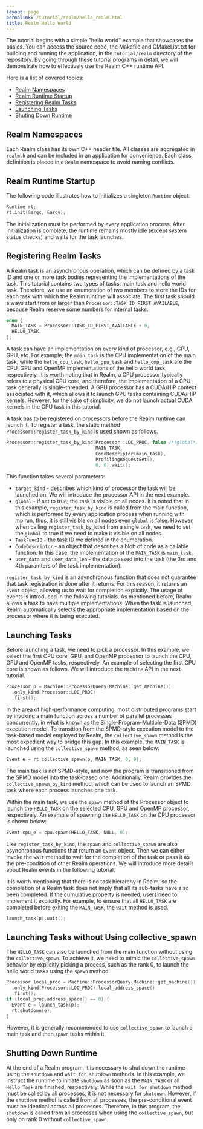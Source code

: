 ```yaml
---
layout: page
permalink: /tutorial/realm/hello_realm.html
title: Realm Hello World
---
```


The tutorial begins with a simple "hello world" example that showcases the basics.
You can access the source code, the Makefile and CMakeList.txt for building
and running the application, in the `tutorial/realm` directory of the repository.
By going through these tutorial programs in detail, we will demonstrate how to
effectively use the Realm C++ runtime API.

Here is a list of covered topics:

* [Realm Namespaces](#realm-namespaces)
* [Realm Runtime Startup](#realm-runtime-startup)
* [Registering Realm Tasks](#registering-realm-tasks)
* [Launching Tasks](#launching-tasks)
* [Shuting Down Runtime](#shuting-down-runtime)

## Realm Namespaces

Each Realm class has its own C++ header file. All classes are
aggregated in `realm.h` and can be included in an application for
convenience. Each class definition is placed in a `Realm` namespace to
avoid naming conflicts.

## Realm Runtime Startup

The following code illustrates how to initializes a singleton `Runtime` object.

```c++
Runtime rt;
rt.init(&argc, &argv);
```

The initialization must be performed by every application process. After
initialization is complete, the runtime remains mostly idle (except system
status checks) and waits for the task launches.

## Registering Realm Tasks

A Realm task is an asynchronous operation, which can be defined by a task ID
and one or more task bodies representing the implementations of the task.
This tutorial contains two types of tasks: main task and hello world task.
Therefore, we use an enumeration of two members to store the IDs for each task with which the Realm runtime will associate.
The first task should always start from or larger than `Processor::TASK_ID_FIRST_AVAILABLE`, because Realm reserve
some numbers for internal tasks.

```c++
enum {
  MAIN_TASK = Processor::TASK_ID_FIRST_AVAILABLE + 0,
  HELLO_TASK,
};
```

A task can have an implementation on every kind of processor, e.g., CPU, GPU, etc.
For example, the `main_task` is the CPU implementation of the main task, while
the `hello_cpu_task`, `hello_gpu_task` and `hello_omp_task` are
the CPU, GPU and OpenMP implementations of the hello world task, respectively.
It is worth noting that in Realm, a CPU processor typically refers to a physical CPU core,
and therefore, the implementation of a CPU task generally is single-threaded.
A GPU processor has a CUDA/HIP context associated with it,
which allows it to launch GPU tasks containing CUDA/HIP kernels.
However, for the sake of simplicity, we do not launch actual CUDA kernels in the GPU task in this tutorial.

A task has to be registered on processors before the Realm runtime can launch it.
To register a task, the static method `Processor::register_task_by_kind` is used shown as follows.

```c++
Processor::register_task_by_kind(Processor::LOC_PROC, false /*!global*/,
                                 MAIN_TASK,
                                 CodeDescriptor(main_task),
                                 ProfilingRequestSet(),
                                 0, 0).wait();
```

This function takes several parameters:

- `target_kind` - describes which kind of processor the task will be launched on. We will introduce the processor API in the next example.
- `global` - if set to true, the task is visible on all nodes. It is noted that in this example, `register_task_by_kind` is called from
the main function, which is performed by every application process when running with mpirun, thus, it is still visible on all nodes even `global` is false.
However, when calling `register_task_by_kind` from a single task, we need to set the `global` to true if we need to make it visible on all nodes.
- `TaskFuncID` - the task ID we defined in the enumeration.
- `CodeDescriptor` - an object that describes a blob of code as a callable function.
In this case, the implementation of the `MAIN_TASK` is `main_task`.
- `user_data` and `user_data_len` - the data passed into the task (the 3rd and 4th paramters of the task implementation).

`register_task_by_kind` is an asynchronous function that does not guarantee that task registration is done after it returns.
For this reason, it returns an `Event` object, allowing us to wait for completion explicitly. The usage of events is introduced in the following tutorials.
As mentioned before, Realm allows a task to have multiple implementations. When the task is launched, Realm automatically selects the appropriate implementation based on the processor where it is being executed.

## Launching Tasks

Before launching a task, we need to pick a processor. In this example, we select the first CPU core,
GPU, and OpenMP processor to launch the CPU, GPU and OpenMP tasks, respectively. An example of selecting the first CPU
core is shown as follows. We will introduce the `Machine` API in the next tutorial.

```c++
Processor p = Machine::ProcessorQuery(Machine::get_machine())
  .only_kind(Processor::LOC_PROC)
  .first();
```

In the area of high-performance computing, most distributed programs start by invoking a main function across a number of parallel processes
concurrently, in what is known as the Single-Program-Multiple-Data (SPMD) execution model. To transition from the SPMD-style execution model
to the task-based model employed by Realm, the `collective_spawn` method is the most expedient way to bridge this gap.
In this example, the `MAIN_TASK` is launched using the `collective_spawn` method, as seen below:

```c++
Event e = rt.collective_spawn(p, MAIN_TASK, 0, 0);
```

The main task is not SPMD-style, and now
the program is transitioned from the SPMD model into the task-based one. Additionally, Realm provides the `collective_spawn_by_kind` method,
which can be used to launch an SPMD task where each process launches one task.

Within the main task, we use the `spawn` method of the Processor object to launch the `HELLO_TASK` on the selected CPU, GPU and
OpenMP processor, respectively. An example of spawning the `HELLO_TASK` on the CPU processor is shown below:

```c++
Event cpu_e = cpu.spawn(HELLO_TASK, NULL, 0);
```

Like `register_task_by_kind`, the `spawn` and `collective_spawn` are
also asynchronous functions that return an `Event` object. Then we can either
invoke the `wait` method to wait for the completion of the task or pass it as the pre-condition of other Realm
operations. We will introduce more details about Realm events in the following tutorial.

It is worth mentioning that there is no task hierarchy in Realm, so the completion of a Realm task does not imply that all its sub-tasks
have also been completed. If the cumulative property is needed, users need to implement it explicitly. For example, to ensure that all
`HELLO_TASK` are completed before exiting the `MAIN_TASK`, the `wait` method is used.

```c++
launch_task(p).wait();
```

## Launching Tasks without Using collective_spawn

The `HELLO_TASK` can also be launched from the main function without using the `collective_spawn`.
To achieve it, we need to mimic the `collective_spawn` behavior by explicitly picking a process, such as the rank 0,
to launch the hello world tasks using the `spawn` method.

```c++
Processor local_proc = Machine::ProcessorQuery(Machine::get_machine())
  .only_kind(Processor::LOC_PROC).local_address_space()
  .first();
if (local_proc.address_space() == 0) {
  Event e = launch_task(p);
  rt.shutdown(e);
}
```

However, it is generally recommended to use `collective_spawn` to launch a main task and then `spawn` tasks within it.

## Shutting Down Runtime

At the end of a Realm program, it is necessary to shut down the runtime using the `shutdown` and `wait_for_shutdown` methods.
In this example, we instruct the runtime to initiate `shutdown` as soon as the `MAIN_TASK` or all `Hello_Task` are finished, respectively.
While the `wait_for_shutdown` method must be called by all processes, it is not necessary for `shutdown`.
However, if the `shutdown` methof is called from all processes, the pre-conditional event must be identical across all processes.
Therefore, in this program, the `shutdown` is called from all processes when using the `collective_spawn`, but only on rank 0 without
`collective_spawn`.
